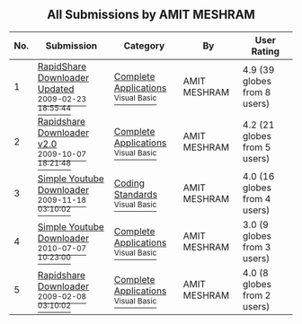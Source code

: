 ﻿<div align="center">

## All Submissions by AMIT MESHRAM

</div>

No.  | Submission | Category | By   | User Rating
---- | ---------- | -------- | ---- | -----------
1 | [RapidShare Downloader Updated<br /><sup>2009-02-23 18:55:44</sup>](https://github.com/Planet-Source-Code/amit-meshram-rapidshare-downloader-updated__1-71809) | [Complete Applications<br /><sup>Visual Basic</sup>](../ByCategory/complete-applications__1-27.md) | AMIT MESHRAM | 4.9 (39 globes from 8 users)
2 | [Rapidshare Downloader v2\.0<br /><sup>2009-10-07 18:21:48</sup>](https://github.com/Planet-Source-Code/amit-meshram-rapidshare-downloader-v2-0__1-72528) | [Complete Applications<br /><sup>Visual Basic</sup>](../ByCategory/complete-applications__1-27.md) | AMIT MESHRAM | 4.2 (21 globes from 5 users)
3 | [Simple Youtube Downloader<br /><sup>2009-11-18 03:10:02</sup>](https://github.com/Planet-Source-Code/amit-meshram-simple-youtube-downloader__1-72656) | [Coding Standards<br /><sup>Visual Basic</sup>](../ByCategory/coding-standards__1-43.md) | AMIT MESHRAM | 4.0 (16 globes from 4 users)
4 | [Simple Youtube Downloader<br /><sup>2010-07-07 10:23:00</sup>](https://github.com/Planet-Source-Code/amit-meshram-simple-youtube-downloader__1-73254) | [Complete Applications<br /><sup>Visual Basic</sup>](../ByCategory/complete-applications__1-27.md) | AMIT MESHRAM | 3.0 (9 globes from 3 users)
5 | [Rapidshare Downloader<br /><sup>2009-02-08 03:10:02</sup>](https://github.com/Planet-Source-Code/amit-meshram-rapidshare-downloader__1-71735) | [Complete Applications<br /><sup>Visual Basic</sup>](../ByCategory/complete-applications__1-27.md) | AMIT MESHRAM | 4.0 (8 globes from 2 users)
